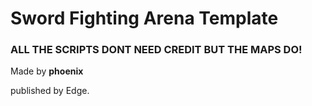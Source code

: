 # Sword Fighting Arena Template


### ALL THE SCRIPTS DONT NEED CREDIT BUT THE MAPS DO!
Made by **phoenix**

published by Edge.


